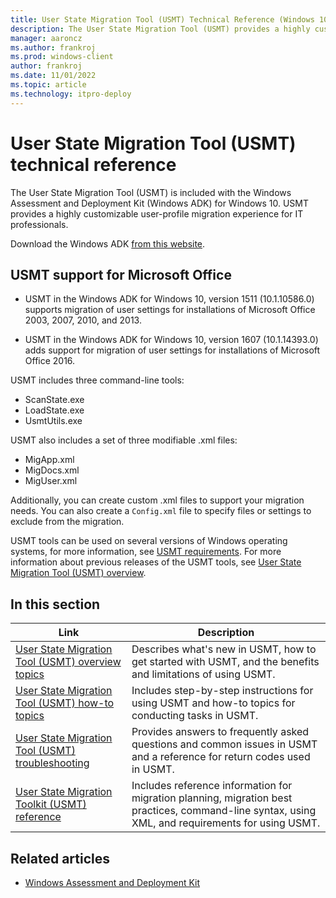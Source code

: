 ```yaml
---
title: User State Migration Tool (USMT) Technical Reference (Windows 10)
description: The User State Migration Tool (USMT) provides a highly customizable user-profile migration experience for IT professionals.
manager: aaroncz
ms.author: frankroj
ms.prod: windows-client
author: frankroj
ms.date: 11/01/2022
ms.topic: article
ms.technology: itpro-deploy
---
```


# User State Migration Tool (USMT) technical reference

The User State Migration Tool (USMT) is included with the Windows Assessment and Deployment Kit (Windows ADK) for Windows 10. USMT provides a highly customizable user-profile migration experience for IT professionals.

Download the Windows ADK [from this website](/windows-hardware/get-started/adk-install).

## USMT support for Microsoft Office

- USMT in the Windows ADK for Windows 10, version 1511 (10.1.10586.0) supports migration of user settings for installations of Microsoft Office 2003, 2007, 2010, and 2013.

- USMT in the Windows ADK for Windows 10, version 1607 (10.1.14393.0) adds support for migration of user settings for installations of Microsoft Office 2016.

USMT includes three command-line tools:

- ScanState.exe
- LoadState.exe
- UsmtUtils.exe

USMT also includes a set of three modifiable .xml files:

- MigApp.xml
- MigDocs.xml
- MigUser.xml

Additionally, you can create custom .xml files to support your migration needs. You can also create a `Config.xml` file to specify files or settings to exclude from the migration.

USMT tools can be used on several versions of Windows operating systems, for more information, see [USMT requirements](usmt-requirements.md). For more information about previous releases of the USMT tools, see [User State Migration Tool (USMT) overview](/previous-versions/windows/hh825227(v=win.10)).

## In this section

| Link | Description |
|------ |----------- |
|[User State Migration Tool (USMT) overview topics](usmt-topics.md)|Describes what's new in USMT, how to get started with USMT, and the benefits and limitations of using USMT.|
|[User State Migration Tool (USMT) how-to topics](usmt-how-to.md)|Includes step-by-step instructions for using USMT and how-to topics for conducting tasks in USMT.|
|[User State Migration Tool (USMT) troubleshooting](usmt-troubleshooting.md)|Provides answers to frequently asked questions and common issues in USMT and a reference for return codes used in USMT.|
|[User State Migration Toolkit (USMT) reference](usmt-reference.md)|Includes reference information for migration planning, migration best practices, command-line syntax, using XML, and requirements for using USMT.|

## Related articles

- [Windows Assessment and Deployment Kit](/previous-versions/windows/it-pro/windows-8.1-and-8/dn247001(v=win.10))
